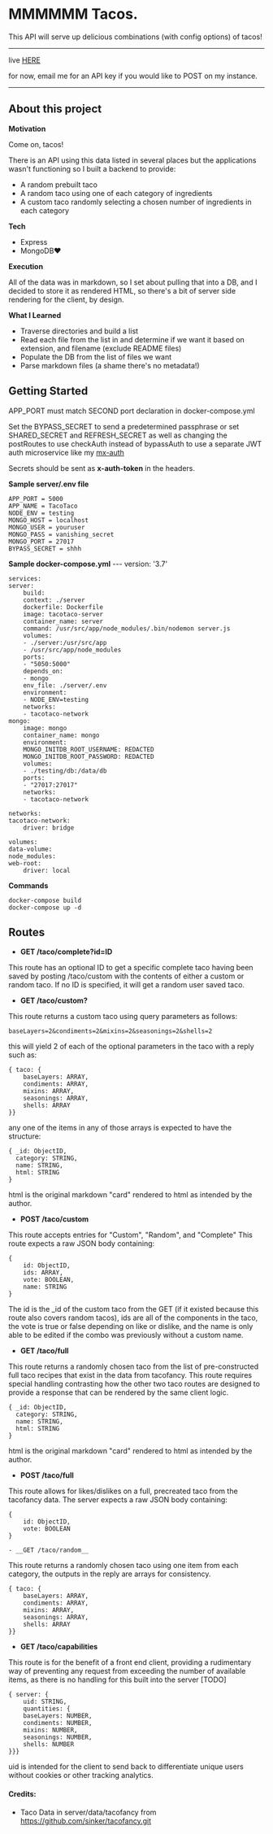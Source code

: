 # MMMMMM Tacos.
This API will serve up delicious combinations (with config options) of tacos!
<hr>

live [HERE](https://tacotaco.danielmattox.com)

for now, email me for an API key if you would like to POST on my instance.

<hr>

## About this project

__Motivation__

Come on, tacos! 

There is an API using this data listed in several places but the applications wasn't functioning so I built a backend to provide:
- A random prebuilt taco
- A random taco using one of each category of ingredients
- A custom taco randomly selecting a chosen number of ingredients in each category

__Tech__
- Express
- MongoDB❤️

__Execution__

All of the data was in markdown, so I set about pulling that into a DB, and I decided to store it as rendered HTML, so there's a bit of server side rendering for the client, by design.

__What I Learned__

- Traverse directories and build a list
- Read each file from the list in and determine if we want it based on extension, and filename (exclude README files)
- Populate the DB from the list of files we want
- Parse markdown files (a shame there's no metadata!)

## Getting Started
APP_PORT must match SECOND port declaration in docker-compose.yml

Set the BYPASS_SECRET to send a predetermined passphrase or set SHARED_SECRET and REFRESH_SECRET as well as changing the postRoutes to use checkAuth instead of bypassAuth to use a separate JWT auth microservice like my [mx-auth](https://github.com/dmattox10/mx-auth)

Secrets should be sent as __x-auth-token__ in the headers.

__Sample server/.env file__
```
APP_PORT = 5000
APP_NAME = TacoTaco
NODE_ENV = testing
MONGO_HOST = localhost
MONGO_USER = youruser
MONGO_PASS = vanishing_secret
MONGO_PORT = 27017
BYPASS_SECRET = shhh
```
__Sample docker-compose.yml__
    ---
    version: '3.7'

    services:
    server:
        build:
        context: ./server
        dockerfile: Dockerfile
        image: tacotaco-server
        container_name: server
        command: /usr/src/app/node_modules/.bin/nodemon server.js
        volumes:
        - ./server:/usr/src/app
        - /usr/src/app/node_modules
        ports:
        - "5050:5000"
        depends_on:
        - mongo
        env_file: ./server/.env
        environment:
        - NODE_ENV=testing
        networks:
        - tacotaco-network
    mongo:
        image: mongo
        container_name: mongo
        environment: 
        MONGO_INITDB_ROOT_USERNAME: REDACTED
        MONGO_INITDB_ROOT_PASSWORD: REDACTED
        volumes:
        - ./testing/db:/data/db
        ports:
        - "27017:27017"
        networks:
        - tacotaco-network

    networks:
    tacotaco-network:
        driver: bridge

    volumes:
    data-volume:
    node_modules:
    web-root:
        driver: local
__Commands__
```
docker-compose build
docker-compose up -d
```
## Routes

- __GET /taco/complete?id=ID__

This route has an optional ID to get a specific complete taco having been saved by posting /taco/custom with the contents of either a custom or random taco. If no ID is specified, it will get a random user saved taco.

- __GET /taco/custom?__

This route returns a custom taco using query parameters as follows:
```
baseLayers=2&condiments=2&mixins=2&seasonings=2&shells=2
```
this will yield 2 of each of the optional parameters in the taco with a reply such as:
```
{ taco: {
    baseLayers: ARRAY,
    condiments: ARRAY,
    mixins: ARRAY,
    seasonings: ARRAY,
    shells: ARRAY
}}
```
any one of the items in any of those arrays is expected to have the structure:
```
{ _id: ObjectID,
  category: STRING,
  name: STRING,
  html: STRING
}
```
html is the original markdown "card" rendered to html as intended by the author.

- __POST /taco/custom__

This route accepts entries for "Custom", "Random", and "Complete"
This route expects a raw JSON body containing:
```
{
    id: ObjectID,
    ids: ARRAY,
    vote: BOOLEAN,
    name: STRING
}
```
The id is the _id of the custom taco from the GET (if it existed because this route also covers random tacos), ids are all of the components in the taco, the vote is true or false depending on like or dislike, and the name is only able to be edited if the combo was previously without a custom name.

- __GET /taco/full__

This route returns a randomly chosen taco from the list of pre-constructed full taco recipes that exist in the data from tacofancy. 
This route requires special handling contrasting how the other two taco routes are designed to provide a response that can be rendered by the same client logic.
```
{ _id: ObjectID,
  category: STRING,
  name: STRING,
  html: STRING
}
```
html is the original markdown "card" rendered to html as intended by the author.

- __POST /taco/full__

This route allows for likes/dislikes on a full, precreated taco from the tacofancy data. The server expects a raw JSON body containing:
```
{
    id: ObjectID, 
    vote: BOOLEAN
}

- __GET /taco/random__
```
This route returns a randomly chosen taco using one item from each 
category, the outputs in the reply are arrays for consistency.
```
{ taco: {
    baseLayers: ARRAY,
    condiments: ARRAY,
    mixins: ARRAY,
    seasonings: ARRAY,
    shells: ARRAY
}}
```

- __GET /taco/capabilities__

This route is for the benefit of a front end client, providing a rudimentary way of preventing any request from exceeding the number of available items, as there is no handling for this built into the server [TODO]
```
{ server: { 
    uid: STRING,
    quantities: {
    baseLayers: NUMBER,
    condiments: NUMBER,
    mixins: NUMBER,
    seasonings: NUMBER,
    shells: NUMBER
}}}
```
uid is intended for the client to send back to differentiate unique users without cookies or other tracking analytics.

#### Credits:
- Taco Data in server/data/tacofancy from https://github.com/sinker/tacofancy.git
